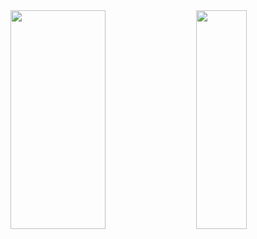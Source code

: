 <div class='container'>
<img style="margin:auto;height: 350px; width: 55%;" class="img" src="https://github-readme-stats.vercel.app/api?username=NaCl117&show_icons=true&icon_color=d35482&title_color=d35482&text_color=39290f&border_radius=10&bg_color=f0e0c5&rank_icon=percentile&border_color=d35482&ring_color=b62f60&include_all_commits=true&custom_title=🌸Estatísticas🌸") />
&nbsp;
&nbsp;
<img style="margin:auto;height: 350px; width: 40%;" class="img" src="https://github-readme-stats.vercel.app/api/top-langs/?username=NaCl117&title_color=d35482&text_color=39290f&border_radius=5&bg_color=f0e0c5&border_color=d35482&custom_title=🌸Linguagens🌸&langs_count=3&size_weight=0.5&count_weight=0.5" /></div>
</div>

